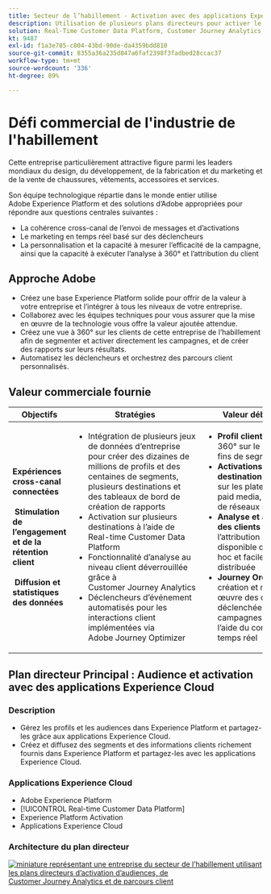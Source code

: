 ```yaml
---
title: Secteur de l’habillement - Activation avec des applications Experience Cloud
description: Utilisation de plusieurs plans directeurs pour activer le marketing en temps réel, l’activation cross-canal et l’analyse cross-canal.
solution: Real-Time Customer Data Platform, Customer Journey Analytics, Journey Orchestration
kt: 9487
exl-id: f1a3e785-c804-43bd-90de-da4359bdd810
source-git-commit: 8355a36a235d847a6faf2398f3fadbed28ccac37
workflow-type: tm+mt
source-wordcount: '336'
ht-degree: 89%

---
```


# Défi commercial de l&#39;industrie de l&#39;habillement

Cette entreprise particulièrement attractive figure parmi les leaders mondiaux du design, du développement, de la fabrication et du marketing et de la vente de chaussures, vêtements, accessoires et services.

Son équipe technologique répartie dans le monde entier utilise Adobe Experience Platform et des solutions d’Adobe appropriées pour répondre aux questions centrales suivantes :

* La cohérence cross-canal de l’envoi de messages et d’activations
* Le marketing en temps réel basé sur des déclencheurs
* La personnalisation et la capacité à mesurer l’efficacité de la campagne, ainsi que la capacité à exécuter l’analyse à 360° et l’attribution du client

## Approche Adobe

* Créez une base Experience Platform solide pour offrir de la valeur à votre entreprise et l’intégrer à tous les niveaux de votre entreprise.
* Collaborez avec les équipes techniques pour vous assurer que la mise en œuvre de la technologie vous offre la valeur ajoutée attendue.
* Créez une vue à 360° sur les clients de cette entreprise de l’habillement afin de segmenter et activer directement les campagnes, et de créer des rapports sur leurs résultats.
* Automatisez les déclencheurs et orchestrez des parcours client personnalisés.

## Valeur commerciale fournie

| Objectifs | Stratégies | Valeur débloquée |
|---|---|---|
| **Expériences cross-canal connectées **<br></br>** Stimulation de l’engagement et de la rétention client **<br></br>** Diffusion et statistiques des données**</ul> | <ul><li>Intégration de plusieurs jeux de données d’entreprise pour créer des dizaines de millions de profils et des centaines de segments, plusieurs destinations et des tableaux de bord de création de rapports</li><li>Activation sur plusieurs destinations à l’aide de Real-time Customer Data Platform</li><li>Fonctionnalité d’analyse au niveau client déverrouillée grâce à Customer Journey Analytics</li><li>Déclencheurs d’événement automatisés pour les interactions client implémentées via Adobe Journey Optimizer</li></ul> | <ul><li><strong>Profil client : </strong>vue à 360° sur le clients à des fins de segmentation</li><li><strong>Activations de destination : </strong>activation sur les plateformes de paid media, d’e-mails et de réseaux sociaux</li><li><strong>Analyse et attribution des clients : </strong>analyse de l’attribution cross-canal disponible de façon ad hoc et facilement distribuée<li><strong>Journey Orchestration : </strong>création et mise en œuvre des campagnes déclenchées et des campagnes planifiées à l’aide du contexte en temps réel</li></ul> |

## Plan directeur Principal : Audience et activation avec des applications Experience Cloud

### Description

<ul><li>Gérez les profils et les audiences dans Experience Platform et partagez-les grâce aux applications Experience Cloud.</li><li>Créez et diffusez des segments et des informations clients richement fournis dans Experience Platform et partagez-les avec les applications Experience Cloud.</li></ul>

### Applications Experience Cloud

<ul><li>Adobe Experience Platform</li><li>[!UICONTROL Real-time Customer Data Platform]</li><li>Experience Platform Activation</li><li>Applications Experience Cloud</li></ul>

### Architecture du plan directeur

<a href="https://experienceleague.adobe.com/docs/blueprints-learn/architecture/audience-activation/platform-and-applications.html?lang=fr"><img alt="miniature représentant une entreprise du secteur de l’habillement utilisant les plans directeurs d’activation d’audiences, de Customer Journey Analytics et de parcours client" src="https://experienceleague.adobe.com/docs/blueprints-learn/assets/aep+apps_vertical.svg?lang=en"/></a>
